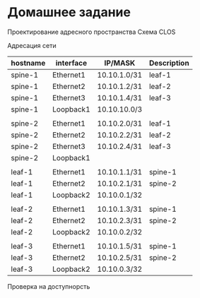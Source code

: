 # Домашнее задание
Проектирование адресного пространства
Схема CLOS






Адресация сети

|hostname|	interface |	IP/MASK	     |  Description|
| -------|------------|--------------|-------------|
|spine-1 |	Ethernet1 |	10.10.1.0/31 |	leaf-1     |
|spine-1 |	Ethernet2 |	10.10.1.2/31 |	leaf-2     |
|spine-1 |	Ethernet3 |	10.10.1.4/31 |	leaf-3     |
|spine-1 |	Loopback1 |	10.10.10.0/3 |	           |
|                                                  |
|spine-2 |	Ethernet1 |	10.10.2.0/31 |	leaf-1     |
|spine-2 |	Ethernet2 |	10.10.2.2/31 |	leaf-2     |
|spine-2 |	Ethernet3 |	10.10.2.4/31 |	leaf-3     |
|spine-2 |	Loopback1 |		         |             |
|                                                  |
|leaf-1  |	Ethernet1 |	10.10.1.1/31 |	spine-1    |
|leaf-1  |	Ethernet2 |	10.10.2.1/31 |	spine-2    |
|leaf-1  |	Loopback2 |	10.10.0.1/32 |	           |
|                                                  |
|leaf-2  |	Ethernet1 |	10.10.1.3/31 |	spine-1    |
|leaf-2  |	Ethernet2 |	10.10.2.3/31 |	spine-2    |
|leaf-2  |	Loopback2 |	10.10.0.2/32 |	           |
|                                                  |
|leaf-3  |	Ethernet1 |	10.10.1.5/31 |	spine-1    |
|leaf-3  |	Ethernet2 |	10.10.2.5/31 |	spine-2    |
|leaf-3  |	Loopback2 |	10.10.0.3/32 |	           |


Проверка на доступнорсть
